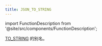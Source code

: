 ```yaml
---
title: JSON_TO_STRING
---
```

import FunctionDescription from '@site/src/components/FunctionDescription';

<FunctionDescription description="引入或更新于：v1.2.306"/>

[TO_STRING](../02-conversion-functions/to-string.md) 的别名。